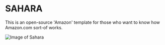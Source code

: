 # SAHARA
This is an open-source 'Amazon' template for those who want to know how Amazon.com sort-of works.

![Image of Sahara](https://imgur.com/a/0XCRjm5)

